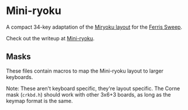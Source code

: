 # Mini-ryoku

A compact 34-key adaptation of the [Miryoku layout](https://github.com/manna-harbour/miryoku) for the [Ferris Sweep](https://github.com/davidphilipbarr/Sweep).

Check out the writeup at [Mini-ryoku](https://github.com/ChuseCubr/mini-ryoku).

## Masks

These files contain macros to map the Mini-ryoku layout to larger keyboards.

Note: These aren't keyboard specific, they're layout specific. The Corne mask (`crkbd.h`) should work with other 3x6+3 boards, as long as the keymap format is the same.
